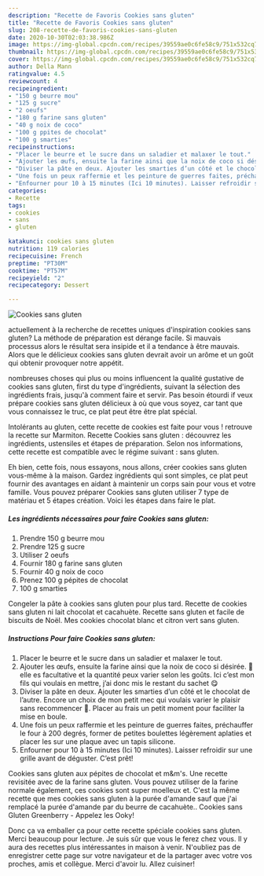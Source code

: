 ```yaml
---
description: "Recette de Favoris Cookies sans gluten"
title: "Recette de Favoris Cookies sans gluten"
slug: 208-recette-de-favoris-cookies-sans-gluten
date: 2020-10-30T02:03:38.986Z
image: https://img-global.cpcdn.com/recipes/39559ae0c6fe58c9/751x532cq70/cookies-sans-gluten-photo-principale-de-la-recette.jpg
thumbnail: https://img-global.cpcdn.com/recipes/39559ae0c6fe58c9/751x532cq70/cookies-sans-gluten-photo-principale-de-la-recette.jpg
cover: https://img-global.cpcdn.com/recipes/39559ae0c6fe58c9/751x532cq70/cookies-sans-gluten-photo-principale-de-la-recette.jpg
author: Della Mann
ratingvalue: 4.5
reviewcount: 4
recipeingredient:
- "150 g beurre mou"
- "125 g sucre"
- "2 oeufs"
- "180 g farine sans gluten"
- "40 g noix de coco"
- "100 g ppites de chocolat"
- "100 g smarties"
recipeinstructions:
- "Placer le beurre et le sucre dans un saladier et malaxer le tout."
- "Ajouter les œufs, ensuite la farine ainsi que la noix de coco si désirée. 🥥 elle es facultative et la quantité peux varier selon les goûts. Ici c’est mon fils qui voulais en mettre, j’ai donc mis le restant du sachet 😋"
- "Diviser la pâte en deux. Ajouter les smarties d’un côté et le chocolat de l’autre. Encore un choix de mon petit mec qui voulais varier le plaisir sans recommencer 🤩. Placer au frais un petit moment pour faciliter la mise en boule."
- "Une fois un peux raffermie et les peinture de guerres faites, préchauffer le four à 200 degrés, former de petites boulettes légèrement aplaties et placer les sur une plaque avec un tapis silicone."
- "Enfourner pour 10 à 15 minutes (Ici 10 minutes). Laisser refroidir sur une grille avant de déguster. C’est prêt!"
categories:
- Recette
tags:
- cookies
- sans
- gluten

katakunci: cookies sans gluten 
nutrition: 119 calories
recipecuisine: French
preptime: "PT30M"
cooktime: "PT57M"
recipeyield: "2"
recipecategory: Dessert

---
```



![Cookies sans gluten](https://img-global.cpcdn.com/recipes/39559ae0c6fe58c9/751x532cq70/cookies-sans-gluten-photo-principale-de-la-recette.jpg)

actuellement à la recherche de recettes uniques d'inspiration cookies sans gluten? La méthode de préparation est dérange facile. Si mauvais processus alors le résultat sera insipide et il a tendance à être mauvais. Alors que le délicieux cookies sans gluten devrait avoir un arôme et un goût qui obtenir provoquer notre appétit.

nombreuses choses qui plus ou moins influencent la qualité gustative de cookies sans gluten, first du type d'ingrédients, suivant la sélection des ingrédients frais, jusqu'à comment faire et servir. Pas besoin étourdi if veux prépare cookies sans gluten délicieux à où que vous soyez, car tant que vous connaissez le truc, ce plat peut être être plat spécial.

Intolérants au gluten, cette recette de cookies est faite pour vous ! retrouve la recette sur Marmiton. Recette Cookies sans gluten : découvrez les ingrédients, ustensiles et étapes de préparation. Selon nos informations, cette recette est compatible avec le régime suivant : sans gluten.


Eh bien, cette fois, nous essayons, nous allons, créer cookies sans gluten vous-même à la maison. Gardez ingrédients qui sont simples, ce plat peut fournir des avantages en aidant à maintenir un corps sain pour vous et votre famille. Vous pouvez préparer Cookies sans gluten utiliser 7 type de matériau et 5 étapes création. Voici les étapes dans faire le plat.

<!--inarticleads1-->

##### Les ingrédients nécessaires pour faire Cookies sans gluten:

1. Prendre 150 g beurre mou
1. Prendre 125 g sucre
1. Utiliser 2 oeufs
1. Fournir 180 g farine sans gluten
1. Fournir 40 g noix de coco
1. Prenez 100 g pépites de chocolat
1.  100 g smarties


Congeler la pâte à cookies sans gluten pour plus tard. Recette de cookies sans gluten ni lait chocolat et cacahuète. Recette sans gluten et facile de biscuits de Noël. Mes cookies chocolat blanc et citron vert sans gluten. 

<!--inarticleads2-->

##### Instructions Pour faire Cookies sans gluten:

1. Placer le beurre et le sucre dans un saladier et malaxer le tout.
1. Ajouter les œufs, ensuite la farine ainsi que la noix de coco si désirée. 🥥 elle es facultative et la quantité peux varier selon les goûts. Ici c’est mon fils qui voulais en mettre, j’ai donc mis le restant du sachet 😋
1. Diviser la pâte en deux. Ajouter les smarties d’un côté et le chocolat de l’autre. Encore un choix de mon petit mec qui voulais varier le plaisir sans recommencer 🤩. Placer au frais un petit moment pour faciliter la mise en boule.
1. Une fois un peux raffermie et les peinture de guerres faites, préchauffer le four à 200 degrés, former de petites boulettes légèrement aplaties et placer les sur une plaque avec un tapis silicone.
1. Enfourner pour 10 à 15 minutes (Ici 10 minutes). Laisser refroidir sur une grille avant de déguster. C’est prêt!


Cookies sans gluten aux pépites de chocolat et m&amp;m&#39;s. Une recette revisitée avec de la farine sans gluten. Vous pouvez utiliser de la farine normale également, ces cookies sont super moelleux et. C&#39;est la même recette que mes cookies sans gluten à la purée d&#39;amande sauf que j&#39;ai remplacé la purée d&#39;amande par du beurre de cacahuète.. Cookies sans Gluten Greenberry - Appelez les Ooky! 


Donc ça va emballer ça pour cette recette spéciale cookies sans gluten. Merci beaucoup pour lecture. Je suis sûr que vous le ferez chez vous. Il y aura des recettes plus  intéressantes in maison à venir. N'oubliez pas de enregistrer cette page sur votre navigateur et de la partager avec votre vos proches, amis et collègue. Merci d'avoir lu. Allez cuisiner!
